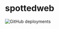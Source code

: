 # spottedweb
![GitHub deployments](https://img.shields.io/github/deployments/SpottedTrouble/friendly-funkin/github-pages?label=Website%20Status&style=plastic)
